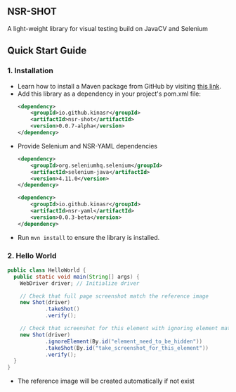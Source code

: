 NSR-SHOT
---
A light-weight library for visual testing build on JavaCV and Selenium

## Quick Start Guide

### 1. Installation
- Learn how to install a Maven package from GitHub by visiting [this link](https://docs.github.com/en/packages/working-with-a-github-packages-registry/working-with-the-apache-maven-registry#installing-a-package).
- Add this library as a dependency in your project's pom.xml file:
    ```xml
    <dependency>
        <groupId>io.github.kinasr</groupId>
        <artifactId>nsr-shot</artifactId>
        <version>0.0.7-alpha</version>
    </dependency>
    ```
- Provide Selenium and NSR-YAML dependencies
    ```xml
    <dependency>
        <groupId>org.seleniumhq.selenium</groupId>
        <artifactId>selenium-java</artifactId>
        <version>4.11.0</version>
    </dependency>

    <dependency>
        <groupId>io.github.kinasr</groupId>
        <artifactId>nsr-yaml</artifactId>
        <version>0.0.3-beta</version>
    </dependency>
    ```
- Run `mvn install` to ensure the library is installed.

### 2. Hello World

```java
public class HelloWorld {
  public static void main(String[] args) {
    WebDriver driver; // Initialize driver

    // Check that full page screenshot match the reference image
    new Shot(driver)
            .takeShot()
            .verify();

    // Check that screenshot for this element with ignoring element match reference image 
    new Shot(driver)
            .ignoreElement(By.id("element_need_to_be_hidden"))
            .takeShot(By.id("take_screenshot_for_this_element"))
            .verify();
  }
}
```
- The reference image will be created automatically if not exist